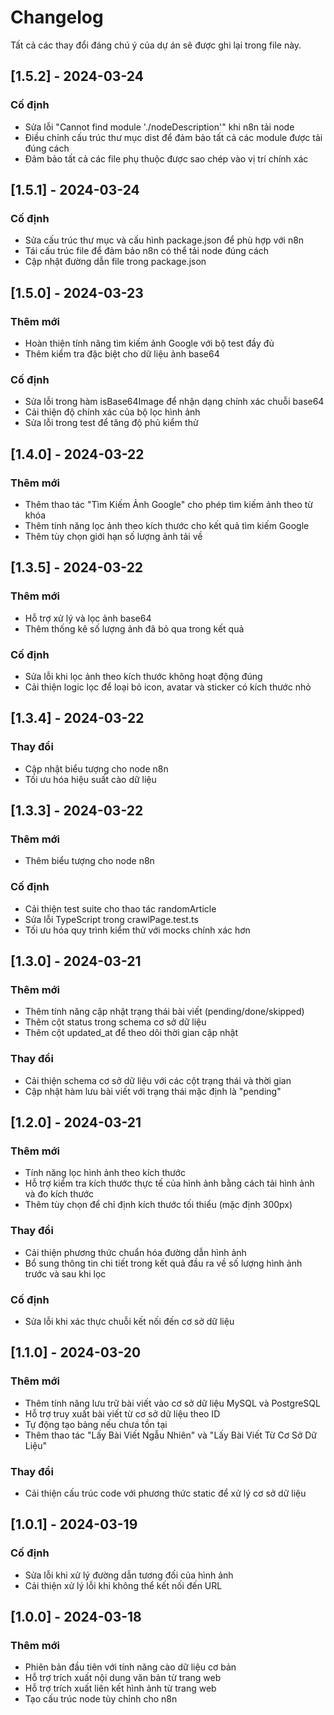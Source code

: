 # Changelog

Tất cả các thay đổi đáng chú ý của dự án sẽ được ghi lại trong file này.

## [1.5.2] - 2024-03-24

### Cố định
- Sửa lỗi "Cannot find module './nodeDescription'" khi n8n tải node
- Điều chỉnh cấu trúc thư mục dist để đảm bảo tất cả các module được tải đúng cách
- Đảm bảo tất cả các file phụ thuộc được sao chép vào vị trí chính xác

## [1.5.1] - 2024-03-24

### Cố định
- Sửa cấu trúc thư mục và cấu hình package.json để phù hợp với n8n
- Tái cấu trúc file để đảm bảo n8n có thể tải node đúng cách
- Cập nhật đường dẫn file trong package.json

## [1.5.0] - 2024-03-23

### Thêm mới
- Hoàn thiện tính năng tìm kiếm ảnh Google với bộ test đầy đủ
- Thêm kiểm tra đặc biệt cho dữ liệu ảnh base64

### Cố định
- Sửa lỗi trong hàm isBase64Image để nhận dạng chính xác chuỗi base64
- Cải thiện độ chính xác của bộ lọc hình ảnh
- Sửa lỗi trong test để tăng độ phủ kiểm thử

## [1.4.0] - 2024-03-22

### Thêm mới
- Thêm thao tác "Tìm Kiếm Ảnh Google" cho phép tìm kiếm ảnh theo từ khóa
- Thêm tính năng lọc ảnh theo kích thước cho kết quả tìm kiếm Google
- Thêm tùy chọn giới hạn số lượng ảnh tải về

## [1.3.5] - 2024-03-22

### Thêm mới
- Hỗ trợ xử lý và lọc ảnh base64
- Thêm thống kê số lượng ảnh đã bỏ qua trong kết quả

### Cố định
- Sửa lỗi khi lọc ảnh theo kích thước không hoạt động đúng
- Cải thiện logic lọc để loại bỏ icon, avatar và sticker có kích thước nhỏ

## [1.3.4] - 2024-03-22

### Thay đổi
- Cập nhật biểu tượng cho node n8n
- Tối ưu hóa hiệu suất cào dữ liệu

## [1.3.3] - 2024-03-22

### Thêm mới
- Thêm biểu tượng cho node n8n

### Cố định
- Cải thiện test suite cho thao tác randomArticle
- Sửa lỗi TypeScript trong crawlPage.test.ts
- Tối ưu hóa quy trình kiểm thử với mocks chính xác hơn

## [1.3.0] - 2024-03-21

### Thêm mới
- Thêm tính năng cập nhật trạng thái bài viết (pending/done/skipped)
- Thêm cột status trong schema cơ sở dữ liệu
- Thêm cột updated_at để theo dõi thời gian cập nhật

### Thay đổi
- Cải thiện schema cơ sở dữ liệu với các cột trạng thái và thời gian
- Cập nhật hàm lưu bài viết với trạng thái mặc định là "pending"

## [1.2.0] - 2024-03-21

### Thêm mới
- Tính năng lọc hình ảnh theo kích thước
- Hỗ trợ kiểm tra kích thước thực tế của hình ảnh bằng cách tải hình ảnh và đo kích thước
- Thêm tùy chọn để chỉ định kích thước tối thiểu (mặc định 300px)

### Thay đổi
- Cải thiện phương thức chuẩn hóa đường dẫn hình ảnh
- Bổ sung thông tin chi tiết trong kết quả đầu ra về số lượng hình ảnh trước và sau khi lọc

### Cố định
- Sửa lỗi khi xác thực chuỗi kết nối đến cơ sở dữ liệu

## [1.1.0] - 2024-03-20

### Thêm mới
- Thêm tính năng lưu trữ bài viết vào cơ sở dữ liệu MySQL và PostgreSQL
- Hỗ trợ truy xuất bài viết từ cơ sở dữ liệu theo ID
- Tự động tạo bảng nếu chưa tồn tại
- Thêm thao tác "Lấy Bài Viết Ngẫu Nhiên" và "Lấy Bài Viết Từ Cơ Sở Dữ Liệu"

### Thay đổi
- Cải thiện cấu trúc code với phương thức static để xử lý cơ sở dữ liệu

## [1.0.1] - 2024-03-19

### Cố định
- Sửa lỗi khi xử lý đường dẫn tương đối của hình ảnh
- Cải thiện xử lý lỗi khi không thể kết nối đến URL

## [1.0.0] - 2024-03-18

### Thêm mới
- Phiên bản đầu tiên với tính năng cào dữ liệu cơ bản
- Hỗ trợ trích xuất nội dung văn bản từ trang web
- Hỗ trợ trích xuất liên kết hình ảnh từ trang web
- Tạo cấu trúc node tùy chỉnh cho n8n 